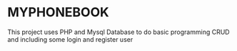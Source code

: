 # MYPHONEBOOK
This project uses PHP and Mysql Database to do basic programming CRUD and including some login and register user 
